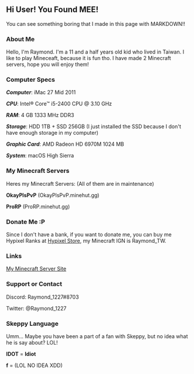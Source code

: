## Hi User! You Found MEE!

You can see something boring that I made in this page with MARKDOWN!!

### About Me

Hello, I'm Raymond. I'm a 11 and a half years old kid who lived in Taiwan. I like to play Mineceaft, because it is fun tho. I have made 2 Minecraft servers, hope you will enjoy them!

### Computer Specs

***Computer***: iMac 27 Mid 2011

***CPU***: Intel® Core™ i5-2400 CPU @ 3.10 GHz

***RAM***: 4 GB 1333 MHz DDR3

***Storage***: HDD 1TB + SSD 256GB (I just installed the SSD because I don't have enough storage in my computer)

***Graphic Card***: AMD Radeon HD 6970M 1024 MB

***System***: macOS High Sierra

### My Minecraft Servers

Heres my Minecraft Servers: (All of them are in maintenance)

**OkayPlsPvP** (OkayPlsPvP.minehut.gg)

**ProRP** (ProRP.minehut.gg) 

### Donate Me :P

Since I don't have a bank, if you want to donate me, you can buy me Hypixel Ranks at [Hypixel Store](https://store.hypixel.net), my Minecraft IGN is Raymond_TW.

### Links

[My Minecraft Server Site](https://idkcraftmc.tk)

### Support or Contact

Discord: Raymond_1227#8703

Twitter: @Raymond_1227

### Skeppy Language

Umm... Maybe you have been a part of a fan with Skeppy, but no idea what he is say about? LOL!

**IDOT** = **Idiot**

**f** = (LOL NO IDEA XDD)
